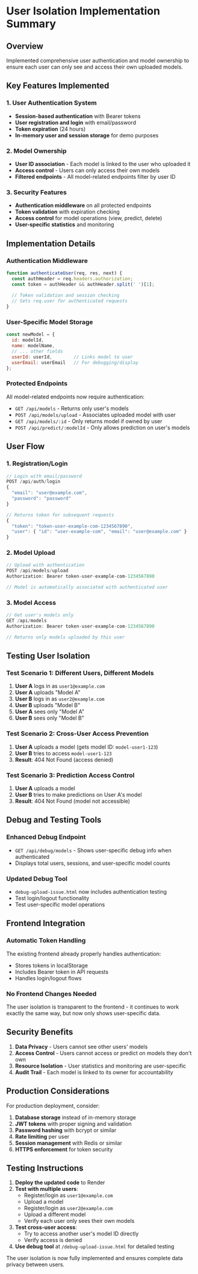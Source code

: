 # User Isolation Implementation Summary

## Overview
Implemented comprehensive user authentication and model ownership to ensure each user can only see and access their own uploaded models.

## Key Features Implemented

### 1. User Authentication System
- **Session-based authentication** with Bearer tokens
- **User registration and login** with email/password
- **Token expiration** (24 hours)
- **In-memory user and session storage** for demo purposes

### 2. Model Ownership
- **User ID association** - Each model is linked to the user who uploaded it
- **Access control** - Users can only access their own models
- **Filtered endpoints** - All model-related endpoints filter by user ID

### 3. Security Features
- **Authentication middleware** on all protected endpoints
- **Token validation** with expiration checking
- **Access control** for model operations (view, predict, delete)
- **User-specific statistics** and monitoring

## Implementation Details

### Authentication Middleware
```javascript
function authenticateUser(req, res, next) {
  const authHeader = req.headers.authorization;
  const token = authHeader && authHeader.split(' ')[1];
  
  // Token validation and session checking
  // Sets req.user for authenticated requests
}
```

### User-Specific Model Storage
```javascript
const newModel = {
  id: modelId,
  name: modelName,
  // ... other fields
  userId: userId,        // Links model to user
  userEmail: userEmail   // For debugging/display
};
```

### Protected Endpoints
All model-related endpoints now require authentication:
- `GET /api/models` - Returns only user's models
- `POST /api/models/upload` - Associates uploaded model with user
- `GET /api/models/:id` - Only returns model if owned by user
- `POST /api/predict/:modelId` - Only allows prediction on user's models

## User Flow

### 1. Registration/Login
```javascript
// Login with email/password
POST /api/auth/login
{
  "email": "user@example.com",
  "password": "password"
}

// Returns token for subsequent requests
{
  "token": "token-user-example-com-1234567890",
  "user": { "id": "user-example-com", "email": "user@example.com" }
}
```

### 2. Model Upload
```javascript
// Upload with authentication
POST /api/models/upload
Authorization: Bearer token-user-example-com-1234567890

// Model is automatically associated with authenticated user
```

### 3. Model Access
```javascript
// Get user's models only
GET /api/models
Authorization: Bearer token-user-example-com-1234567890

// Returns only models uploaded by this user
```

## Testing User Isolation

### Test Scenario 1: Different Users, Different Models
1. **User A** logs in as `user1@example.com`
2. **User A** uploads "Model A"
3. **User B** logs in as `user2@example.com`
4. **User B** uploads "Model B"
5. **User A** sees only "Model A"
6. **User B** sees only "Model B"

### Test Scenario 2: Cross-User Access Prevention
1. **User A** uploads a model (gets model ID: `model-user1-123`)
2. **User B** tries to access `model-user1-123`
3. **Result**: 404 Not Found (access denied)

### Test Scenario 3: Prediction Access Control
1. **User A** uploads a model
2. **User B** tries to make predictions on User A's model
3. **Result**: 404 Not Found (model not accessible)

## Debug and Testing Tools

### Enhanced Debug Endpoint
- `GET /api/debug/models` - Shows user-specific debug info when authenticated
- Displays total users, sessions, and user-specific model counts

### Updated Debug Tool
- `debug-upload-issue.html` now includes authentication testing
- Test login/logout functionality
- Test user-specific model operations

## Frontend Integration

### Automatic Token Handling
The existing frontend already properly handles authentication:
- Stores tokens in localStorage
- Includes Bearer token in API requests
- Handles login/logout flows

### No Frontend Changes Needed
The user isolation is transparent to the frontend - it continues to work exactly the same way, but now only shows user-specific data.

## Security Benefits

1. **Data Privacy** - Users cannot see other users' models
2. **Access Control** - Users cannot access or predict on models they don't own
3. **Resource Isolation** - User statistics and monitoring are user-specific
4. **Audit Trail** - Each model is linked to its owner for accountability

## Production Considerations

For production deployment, consider:
1. **Database storage** instead of in-memory storage
2. **JWT tokens** with proper signing and validation
3. **Password hashing** with bcrypt or similar
4. **Rate limiting** per user
5. **Session management** with Redis or similar
6. **HTTPS enforcement** for token security

## Testing Instructions

1. **Deploy the updated code** to Render
2. **Test with multiple users**:
   - Register/login as `user1@example.com`
   - Upload a model
   - Register/login as `user2@example.com`
   - Upload a different model
   - Verify each user only sees their own models
3. **Test cross-user access**:
   - Try to access another user's model ID directly
   - Verify access is denied
4. **Use debug tool** at `/debug-upload-issue.html` for detailed testing

The user isolation is now fully implemented and ensures complete data privacy between users.